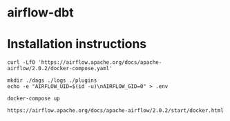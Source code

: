# airflow-dbt 
# Installation instructions
```
curl -LfO 'https://airflow.apache.org/docs/apache-airflow/2.0.2/docker-compose.yaml'

mkdir ./dags ./logs ./plugins
echo -e "AIRFLOW_UID=$(id -u)\nAIRFLOW_GID=0" > .env

docker-compose up

https://airflow.apache.org/docs/apache-airflow/2.0.2/start/docker.html
```

